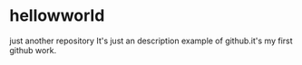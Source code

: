 # hellowworld
just another repository
It's just an description example of github.it's my first github work.
